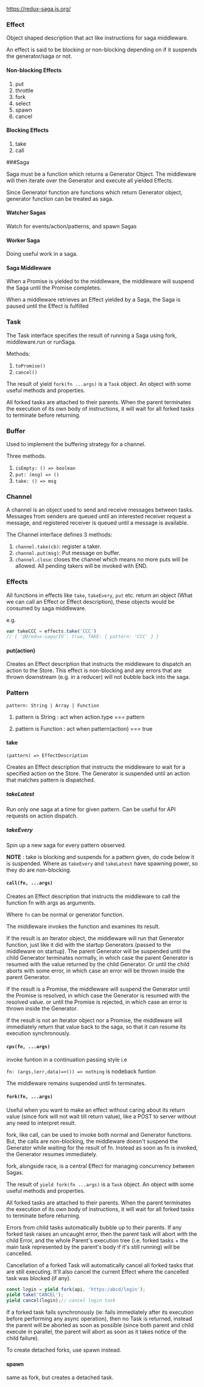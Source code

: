 
https://redux-saga.js.org/

### Effect

Object shaped description that act like instructions for saga middleware.

An effect is said to be blocking or non-blocking depending on if it suspends the generator/saga or not.

#### Non-blocking Effects

1. put
2. throttle
3. fork
4. select
5. spawn
6. cancel

#### Blocking Effects

1. take
2. call


###Saga

Saga must be a function which returns a Generator Object. The middleware will then iterate over the Generator and execute all yielded Effects.

Since Generator function are functions which return Generator object, generator function can be treated as saga.

#### Watcher Sagas

Watch for events/action/patterns, and spawn Sagas

#### Worker Saga

Doing useful work in a saga.

#### Saga Middleware

When a Promise is yielded to the middleware, the middleware will suspend the Saga until the Promise completes.

When a middleware retrieves an Effect yielded by a Saga, the Saga is paused until the Effect is fulfilled

### Task

The Task interface specifies the result of running a Saga using fork, middleware.run or runSaga.

Methods:

1. `toPromise()`
2. `cancel()`

The result of yield `fork(fn ...args)` is a `Task` object. An object with some useful methods and properties.

All forked tasks are attached to their parents. When the parent terminates the execution of its own body of instructions, it will wait for all forked tasks to terminate before returning.



### Buffer

Used to implement the buffering strategy for a channel.

Three methods.
1. `isEmpty: () => boolean`
2. `put: (msg) => ()`
3. `take: () => msg`

### Channel

A channel is an object used to send and receive messages between tasks. Messages from senders are queued until an interested receiver request a message, and registered receiver is queued until a message is available.

The Channel interface defines 3 methods: 
1. `channel.take(cb)`: register a taker.
2. `channel.put(msg)`: Put message on buffer.
3. `channel.close`: closes the channel which means no more puts will be allowed. All pending takers will be invoked with END.

### Effects

All functions in effects like `take`, `takeEvery`,
`put` etc. return an object (What we can call an Effect or Effect description), these objects would be consumed by saga middleware.

e.g.
```js
var takeCCC = effects.take('CCC')
// { '@@redux-saga/IO': true, TAKE: { pattern: 'CCC' } }

```

#### put(action)

Creates an Effect description that instructs the middleware to dispatch an action to the Store. This effect is non-blocking and any errors that are thrown downstream (e.g. in a reducer) will not bubble back into the saga.

### Pattern

`pattern: String | Array | Function`

1. pattern is String : act when action.type === pattern

2. pattern is Function : act when pattern(action) === true


#### take

`(pattern) => EffectDescription`

Creates an Effect description that instructs the middleware to wait for a specified action on the Store. The Generator is suspended until an action that matches pattern is dispatched.

##### takeLatest

Run only one saga at a time for given pattern.
Can be useful for API requests on action dispatch.

##### takeEvery

Spin up a new saga for every pattern observed.

**NOTE** : take is blocking and suspends for a pattern given, do code below it is suspended. Where as `takeEvery` and `takeLatest` have spawning power, so they do are non-blocking.

#### `call(fn, ...args)`

Creates an Effect description that instructs the middleware to call the function fn with args as arguments.

Where `fn` can be normal or generator function.

The middleware invokes the function and examines its result.

If the result is an Iterator object, the middleware will run that Generator function, just like it did with the startup Generators (passed to the middleware on startup). The parent Generator will be suspended until the child Generator terminates normally, in which case the parent Generator is resumed with the value returned by the child Generator. Or until the child aborts with some error, in which case an error will be thrown inside the parent Generator.

If the result is a Promise, the middleware will suspend the Generator until the Promise is resolved, in which case the Generator is resumed with the resolved value. or until the Promise is rejected, in which case an error is thrown inside the Generator.

If the result is not an Iterator object nor a Promise, the middleware will immediately return that value back to the saga, so that it can resume its execution synchronously.

#### `cps(fn, ...args)`

invoke funtion in a continuation passing style i.e 

`fn: (args,(err,data)=>()) => nothing` is nodeback funtion

The middleware remains suspended until fn terminates.

#### `fork(fn, ...args)`

Useful when you want to make an effect without
caring about its return value (since fork will not wait till return value), like a POST to server
without any need to interpret result.

fork, like call, can be used to invoke both normal and Generator functions. But, the calls are non-blocking, the middleware doesn't suspend the Generator while waiting for the result of fn. Instead as soon as fn is invoked, the Generator resumes immediately.

fork, alongside race, is a central Effect for managing concurrency between Sagas.

The result of `yield fork(fn ...args)` is a `Task` object. An object with some useful methods and properties.

All forked tasks are attached to their parents. When the parent terminates the execution of its own body of instructions, it will wait for all forked tasks to terminate before returning.

Errors from child tasks automatically bubble up to their parents. If any forked task raises an uncaught error, then the parent task will abort with the child Error, and the whole Parent's execution tree (i.e. forked tasks + the main task represented by the parent's body if it's still running) will be cancelled.

Cancellation of a forked Task will automatically cancel all forked tasks that are still executing. It'll also cancel the current Effect where the cancelled task was blocked (if any).
```js
const login = yield fork(api, 'https:/abcd/login');
yield take('CANCEL');
yield cancel(login);// cancel login task
```

If a forked task fails synchronously (ie: fails immediately after its execution before performing any async operation), then no Task is returned, instead the parent will be aborted as soon as possible (since both parent and child execute in parallel, the parent will abort as soon as it takes notice of the child failure).

To create detached forks, use spawn instead.

#### spawn

same as fork, but creates a detached task.


